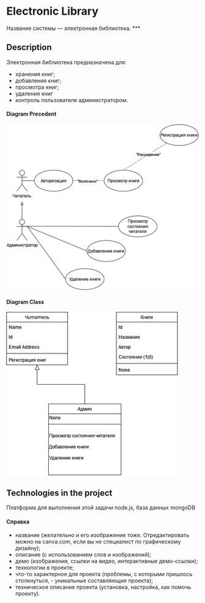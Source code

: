 
# Electronic Library #

Название системы — электронная библиотека.
***  <!-- !!!! убрать -->

## Description ##

Электронная библиотека предназначена для:

* хранения книг;
* добавления книг;
* просмотра книг;
* удаления книг
* контроль пользователя администратором.

#### Diagram Precedent ####

![alt text](source\Precedent.drawio.png "This is diagramm class")

#### Diagram Class ####

![alt text](source\Class.drawio.png "This is diagramm class")

## Technologies in the project ##

Платформа для выполнения этой задачи node.js, база данных mongoDB

#### Справка ####

* название (желательно и его изображение тоже. Отредактировать можно на canva.com, если вы не специалист по графическому дизайну);
* описание (с использованием слов и изображений);
* демо (изображения, ссылки на видео, интерактивные демо-ссылки);
* технологии в проекте;
* что-то характерное для проекта (проблемы, с которыми пришлось столкнуться, -  уникальные составляющие проекта);
* техническое описание проекта (установка, настройка, как помочь проекту).